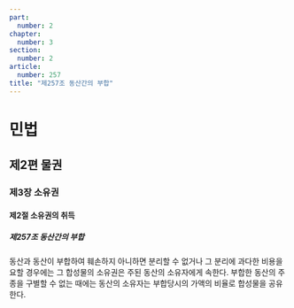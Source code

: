 ```yaml
---
part:
  number: 2
chapter:
  number: 3
section:
  number: 2
article:
  number: 257
title: "제257조 동산간의 부합"
---
```

# 민법

## 제2편 물권

### 제3장 소유권

#### 제2절 소유권의 취득

##### 제257조 동산간의 부합

동산과 동산이 부합하여 훼손하지 아니하면 분리할 수 없거나 그 분리에 과다한 비용을 요할 경우에는 그 합성물의 소유권은 주된 동산의 소유자에게 속한다. 부합한 동산의 주종을 구별할 수 없는 때에는 동산의 소유자는 부합당시의 가액의 비율로 합성물을 공유한다.
